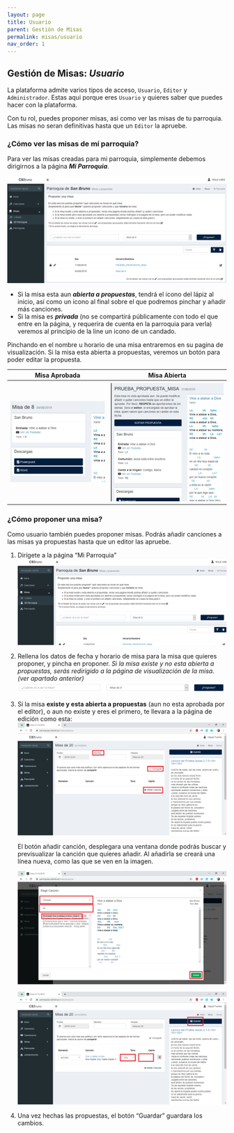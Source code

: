 ```yaml
---
layout: page
title: Usuario
parent: Gestión de Misas
permalink: misas/usuario
nav_order: 1
---
```

## Gestión de Misas: _**Usuario**_
La plataforma admite varios tipos de acceso,  `Usuario`, `Editor` y `Administrador`. Estas aqui porque eres `Usuario` y quieres saber que puedes hacer con la plataforma. 

Con tu rol, puedes proponer misas, asi como ver las misas de tu parroquia. Las misas no seran definitivas hasta que un `Editor` la apruebe.

### ¿Cómo ver las misas de mí parroquia?
Para ver las misas creadas para mi parroquia, simplemente debemos dirigirnos a la página _**Mi Parroquia**_.

![misa1](images/user_mass_start.png)

-	Si la misa esta aun _**abierta a propuestas**_, tendrá el icono del lápiz al inicio, así como un icono al final sobre el que podremos pinchar y añadir más canciones.
-	Si la misa es _**privada**_ (no se compartirá públicamente con todo el que entre en la página, y requerira de cuenta en la parroquia para verla) veremos al principio de la line un icono de un candado.

Pinchando en el nombre u horario de una misa entraremos en su pagina de visualización. Si la misa esta abierta a propuestas, veremos un botón para poder editar la propuesta.

|Misa Aprobada| Misa Abierta |
|--- |--- |
|![misa2](images/misa2.png)|![misa3](images/misa3.png)|

### ¿Cómo proponer una misa?
Como usuario también puedes proponer misas. Podrás añadir canciones a las misas ya propuestas hasta que un editor las apruebe.

1.	Dirígete a la página “Mi Parroquia”
![misa4](images/user_mass_propose.png)

2.	Rellena los datos de fecha y horario de misa para la misa que quieres proponer, y pincha en proponer. _Si la misa existe y no esta abierta a propuestas, serás redirigido a la página de visualización de la misa. (ver apartado anterior)_
  ![misa5](images/misa5.png)

  
 
3.  Si la misa **existe y esta abierta a propuestas** (aun no esta aprobada por el editor), o aun no existe y eres el primero, te llevara a la página de edición como esta:
  ![misa6](images/editor_mass_blank.png)

    El botón añadir canción, desplegara una ventana donde podrás buscar y previsualizar la canción que quieres añadir. Al añadirla se creará una línea nueva, como las que se ven en la imagen.

    ![Seleccionar Cancion](images/mass_select_song.png)

    ![Seleccionar Cancion](images/mass_selected_save.png)

4.  Una vez hechas las propuestas, el botón “Guardar” guardara los cambios.
